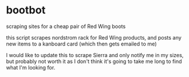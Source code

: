# bootbot
scraping sites for a cheap pair of Red Wing boots

this script scrapes nordstrom rack for Red Wing products, and posts any new items to a kanboard card (which then gets emailed to me)

I would like to update this to scrape Sierra and only notify me in my sizes, but probably not worth it as I don't think it's going to take me long to find what I'm looking for.
